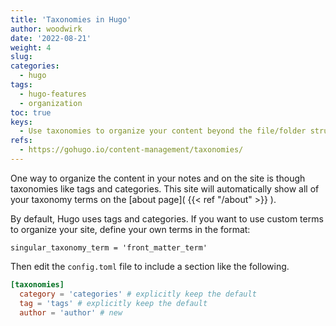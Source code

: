 ```yaml
---
title: 'Taxonomies in Hugo'
author: woodwirk
date: '2022-08-21'
weight: 4
slug: 
categories:
  - hugo
tags:
  - hugo-features
  - organization
toc: true
keys:
  - Use taxonomies to organize your content beyond the file/folder structure.
refs:
  - https://gohugo.io/content-management/taxonomies/
---
```


One way to organize the content in your notes and on the site is though taxonomies like tags and categories. This site will automatically show all of your taxonomy terms on the [about page]( {{< ref "/about" >}} ).

By default, Hugo uses tags and categories. If you want to use custom terms to organize your site, define your own terms in the format:

    singular_taxonomy_term = 'front_matter_term'

Then edit the `config.toml` file to include a section like the following.

```toml
[taxonomies]
  category = 'categories' # explicitly keep the default
  tag = 'tags' # explicitly keep the default
  author = 'author' # new
```
